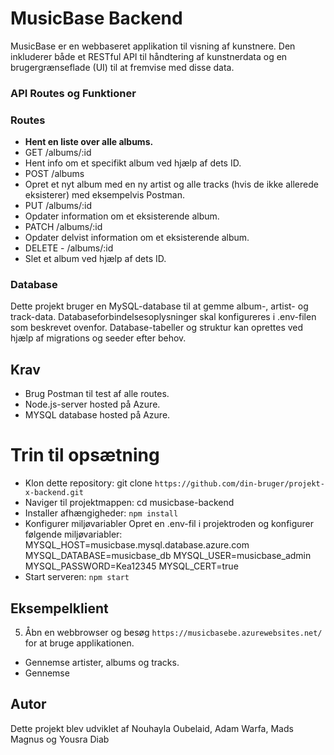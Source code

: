 # MusicBase Backend

MusicBase er en webbaseret applikation til visning af kunstnere. Den inkluderer både et RESTful API til håndtering af kunstnerdata og en brugergrænseflade (UI) til at fremvise med disse data.

### API Routes og Funktioner

### Routes

- **Hent en liste over alle albums.**
- GET /albums/:id
- Hent info om et specifikt album ved hjælp af dets ID.
- POST /albums
- Opret et nyt album med en ny artist og alle tracks (hvis de ikke allerede eksisterer) med eksempelvis Postman.
- PUT /albums/:id
- Opdater information om et eksisterende album.
- PATCH /albums/:id
- Opdater delvist information om et eksisterende album.
- DELETE - /albums/:id
- Slet et album ved hjælp af dets ID.

### Database

Dette projekt bruger en MySQL-database til at gemme album-, artist- og track-data.
Databaseforbindelsesoplysninger skal konfigureres i .env-filen som beskrevet ovenfor.
Database-tabeller og struktur kan oprettes ved hjælp af migrations og seeder efter behov.

## Krav

- Brug Postman til test af alle routes.
- Node.js-server hosted på Azure.
- MYSQL database hosted på Azure.

# Trin til opsætning

- Klon dette repository:
git clone `https://github.com/din-bruger/projekt-x-backend.git`
- Naviger til projektmappen:
cd musicbase-backend
- Installer afhængigheder: `npm install `
- Konfigurer miljøvariabler
Opret en .env-fil i projektroden og konfigurer følgende miljøvariabler:
MYSQL_HOST=musicbase.mysql.database.azure.com
MYSQL_DATABASE=musicbase_db
MYSQL_USER=musicbase_admin
MYSQL_PASSWORD=Kea12345
MYSQL_CERT=true 
- Start serveren: `npm start`

## Eksempelklient

5. Åbn en webbrowser og besøg `https://musicbasebe.azurewebsites.net/` for at bruge applikationen.



- Gennemse artister, albums og tracks.
- Gennemse

## Autor

Dette projekt blev udviklet af Nouhayla Oubelaid, Adam Warfa, Mads Magnus og Yousra Diab
